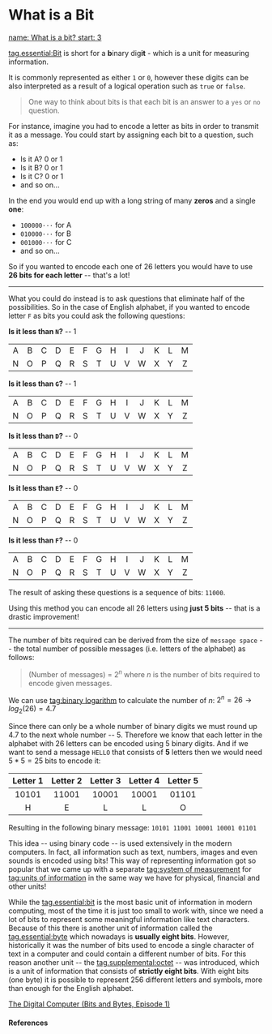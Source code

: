 # What is a Bit

[
    name: What is a bit?
    start: 3
](youtube://X40ft1Lt1f0)

[tag.essential:Bit](https://en.wikipedia.org/wiki/Bit)
is short for a **b**inary dig**it** - which is a unit for measuring information.

It is commonly represented as either `1` or `0`, however these digits can be
also interpreted as a result of a logical operation such as `true` or `false`.

> One way to think about bits is that each bit is an answer to a `yes` or `no`
> question.

For instance, imagine you had to encode a letter as bits in order to transmit it
as a message. You could start by assigning each bit to a question, such as:
- Is it A? 0 or 1
- Is it B? 0 or 1
- Is it C? 0 or 1
- and so on...

In the end you would end up with a long string of many **zeros** and a single
**one**:
- `100000···` for A
- `010000···` for B
- `001000···` for C
- and so on...

So if you wanted to encode each one of 26 letters you would have to use
**26 bits for each letter** -- that's a lot!

---

What you could do instead is to ask questions that eliminate half of the
possibilities.
So in the case of English alphabet, if you wanted to encode letter `F` as bits
you could ask the following questions:

**Is it less than `N`?** -- 1

|       |       |       |       |       |       |       |       |       |       |       |       |       |
| :---: | :---: | :---: | :---: | :---: | :---: | :---: | :---: | :---: | :---: | :---: | :---: | :---: |
|   A   |   B   |   C   |   D   |   E   |   F   |   G   |   H   |   I   |   J   |   K   |   L   |   M   |
|   N   |   O   |   P   |   Q   |   R   |   S   |   T   |   U   |   V   |   W   |   X   |   Y   |   Z   |

<style>
    .table-wrapper:nth-child(17) thead,
    .table-wrapper:nth-child(20) thead,
    .table-wrapper:nth-child(23) thead,
    .table-wrapper:nth-child(26) thead,
    .table-wrapper:nth-child(29) thead {
        display: none;
    }

    .table-wrapper:nth-child(17) tbody tr,
    .table-wrapper:nth-child(20) tbody tr,
    .table-wrapper:nth-child(23) tbody tr,
    .table-wrapper:nth-child(26) tbody tr,
    .table-wrapper:nth-child(29) tbody tr {
        background: none !important;
    }


    .table-wrapper:nth-child(17) tbody tr:first-of-type td:nth-child(6),
    .table-wrapper:nth-child(20) tbody tr:first-of-type td:nth-child(6),
    .table-wrapper:nth-child(23) tbody tr:first-of-type td:nth-child(6),
    .table-wrapper:nth-child(26) tbody tr:first-of-type td:nth-child(6),
    .table-wrapper:nth-child(29) tbody tr:first-of-type td:nth-child(6) {
        background: var(--mono-tint2);
    }

    .table-wrapper:nth-child(17) tbody tr:first-of-type {
        border: 2px solid var(--primary-color);
    }

    .table-wrapper:nth-child(17) tbody tr:nth-child(2) td:nth-child(1) {
        text-decoration: underline;
    }
</style>

**Is it less than `G`?** -- 1

|       |       |       |       |       |       |       |       |       |       |       |       |       |
| :---: | :---: | :---: | :---: | :---: | :---: | :---: | :---: | :---: | :---: | :---: | :---: | :---: |
|   A   |   B   |   C   |   D   |   E   |   F   |   G   |   H   |   I   |   J   |   K   |   L   |   M   |
|   N   |   O   |   P   |   Q   |   R   |   S   |   T   |   U   |   V   |   W   |   X   |   Y   |   Z   |

<style>
    .table-wrapper:nth-child(20) tbody tr:first-of-type td:nth-child(1),
    .table-wrapper:nth-child(20) tbody tr:first-of-type td:nth-child(2),
    .table-wrapper:nth-child(20) tbody tr:first-of-type td:nth-child(3),
    .table-wrapper:nth-child(20) tbody tr:first-of-type td:nth-child(4),
    .table-wrapper:nth-child(20) tbody tr:first-of-type td:nth-child(5),
    .table-wrapper:nth-child(20) tbody tr:first-of-type td:nth-child(6) {
        border-top: 2px solid var(--primary-color);
        border-bottom: 2px solid var(--primary-color);
    }

    .table-wrapper:nth-child(20) tbody tr:first-of-type td:nth-child(1) {
        border-left: 2px solid var(--primary-color);
    }

    .table-wrapper:nth-child(20) tbody tr:first-of-type td:nth-child(6) {
        border-right: 2px solid var(--primary-color);
    }

    .table-wrapper:nth-child(20) tbody tr:nth-child(1) td:nth-child(7) {
        text-decoration: underline;
    }
</style>

**Is it less than `D`?** -- 0

|       |       |       |       |       |       |       |       |       |       |       |       |       |
| :---: | :---: | :---: | :---: | :---: | :---: | :---: | :---: | :---: | :---: | :---: | :---: | :---: |
|   A   |   B   |   C   |   D   |   E   |   F   |   G   |   H   |   I   |   J   |   K   |   L   |   M   |
|   N   |   O   |   P   |   Q   |   R   |   S   |   T   |   U   |   V   |   W   |   X   |   Y   |   Z   |

<style>
    .table-wrapper:nth-child(23) tbody tr:first-of-type td:nth-child(4),
    .table-wrapper:nth-child(23) tbody tr:first-of-type td:nth-child(5),
    .table-wrapper:nth-child(23) tbody tr:first-of-type td:nth-child(6) {
        border-top: 2px solid var(--primary-color);
        border-bottom: 2px solid var(--primary-color);
    }

    .table-wrapper:nth-child(23) tbody tr:first-of-type td:nth-child(4) {
        border-left: 2px solid var(--primary-color);
    }

    .table-wrapper:nth-child(23) tbody tr:first-of-type td:nth-child(6) {
        border-right: 2px solid var(--primary-color);
    }

    .table-wrapper:nth-child(23) tbody tr:nth-child(1) td:nth-child(4) {
        text-decoration: underline;
    }
</style>

**Is it less than `E`?** -- 0

|       |       |       |       |       |       |       |       |       |       |       |       |       |
| :---: | :---: | :---: | :---: | :---: | :---: | :---: | :---: | :---: | :---: | :---: | :---: | :---: |
|   A   |   B   |   C   |   D   |   E   |   F   |   G   |   H   |   I   |   J   |   K   |   L   |   M   |
|   N   |   O   |   P   |   Q   |   R   |   S   |   T   |   U   |   V   |   W   |   X   |   Y   |   Z   |

<style>
    .table-wrapper:nth-child(26) tbody tr:first-of-type td:nth-child(5),
    .table-wrapper:nth-child(26) tbody tr:first-of-type td:nth-child(6) {
        border-top: 2px solid var(--primary-color);
        border-bottom: 2px solid var(--primary-color);
    }

    .table-wrapper:nth-child(26) tbody tr:first-of-type td:nth-child(5) {
        border-left: 2px solid var(--primary-color);
    }

    .table-wrapper:nth-child(26) tbody tr:first-of-type td:nth-child(6) {
        border-right: 2px solid var(--primary-color);
    }

    .table-wrapper:nth-child(26) tbody tr:nth-child(1) td:nth-child(5) {
        text-decoration: underline;
    }
</style>

**Is it less than `F`?** -- 0

|       |       |       |       |       |       |       |       |       |       |       |       |       |
| :---: | :---: | :---: | :---: | :---: | :---: | :---: | :---: | :---: | :---: | :---: | :---: | :---: |
|   A   |   B   |   C   |   D   |   E   |   F   |   G   |   H   |   I   |   J   |   K   |   L   |   M   |
|   N   |   O   |   P   |   Q   |   R   |   S   |   T   |   U   |   V   |   W   |   X   |   Y   |   Z   |

<style>
    .table-wrapper:nth-child(29) tbody tr:first-of-type td:nth-child(6) {
        border: 2px solid var(--primary-color);
        text-decoration: underline;
    }
</style>

The result of asking these questions is a sequence of bits: `11000`.

Using this method you can encode all 26 letters using **just 5 bits**
-- that is a drastic improvement!

---

The number of bits required can be derived from the size of `message space` --
the total number of possible messages (i.e. letters of the alphabet) as follows:

> $($Number of messages$)$ = $2^n$ where $n$ is the number of bits required to encode
> given messages.

We can use
[tag:binary logarithm](https://en.wikipedia.org/wiki/Binary_logarithm)
to calculate the number of $n$:
$2^n = 26 \rightarrow log_2(26) = 4.7$

Since there can only be a whole number of binary digits we must round up $4.7$
to the next whole number -- $5$. Therefore we know that each letter in the
alphabet with 26 letters can be encoded using 5 binary digits.
And if we want to send a message `HELLO` that consists of **5** letters then we
would need $5 * 5 = 25$ bits to encode it:

| Letter 1 | Letter 2 | Letter 3 | Letter 4 | Letter 5 |
| :------: | :------: | :------: | :------: | :------: |
|  10101   |  11001   |  10001   |  10001   |  01101   |
|    H     |    E     |    L     |    L     |    O     |

Resulting in the following binary message: `10101 11001 10001 10001 01101`

This idea -- using binary code -- is used extensively in the modern computers.
In fact, all information such as text, numbers, images and even sounds is
encoded using bits!
This way of representing information got so popular that we came up with a
separate [tag:system of
measurement](https://en.wikipedia.org/wiki/System_of_measurement)
for [tag:units of information](https://en.wikipedia.org/wiki/Units_of_information)
in the same way we have for physical, financial and other units!

While the [tag.essential:bit](https://en.wikipedia.org/wiki/Bit) is the most
basic unit of information in modern computing, most of the time it is just too
small to work with, since we need a lot of bits to represent some meaningful
information like text characters. Because of this there is another unit of
information called the
[tag.essential:byte](https://en.wikipedia.org/wiki/Byte) which nowadays is
**usually eight bits**. However, historically it was the number of bits used to
encode a single character of text in a computer and could contain a different
number of bits. For this reason another unit -- the
[tag.supplemental:octet](https://en.wikipedia.org/wiki/Octet_(computing)) -- was
introduced, which is a unit of information that consists of **strictly eight
bits**. With eight bits (one byte) it is possible to represent 256 different
letters and symbols, more than enough for the English alphabet.

[The Digital Computer (Bits and Bytes, Episode 1)](youtube://AdF2uk-EscE)

#### References

[^Video 1]: Art of the Problem. _Information Theory part 9: What is a bit?_
[tag.image/youtube:Open Playlist](https://www.youtube.com/playlist?list=PLbg3ZX2pWlgKDVFNwn9B63UhYJVIerzHL)

[^Video 2]: Bits and Bytes. _The Digital Computer_
[tag.image/youtube:Open Video](https://www.youtube.com/watch?v=AdF2uk-EscE)
